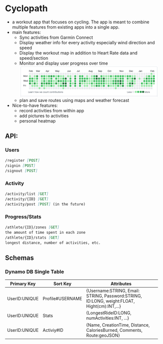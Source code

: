 # Cyclopath

- a workout app that focuses on cycling. The app is meant to combine multiple features from existing
  apps into a single app.
- main features:
    - Sync activities from Garmin Connect
    - Display weather info for every activity especially wind direction and speed
    - Display the workout map in addition to Heart Rate data and speed/section
    - Monitor and display user progress over time
      ![img.png](img.png)
    - plan and save routes using maps and weather forecast
- Nice-to-have features:
    - record activities from within app
    - add pictures to activities
    - personal heatmap

## API:

### Users

```markdown
/register [POST]
/signin [POST]
/signout [POST]
```

### Activity

```md
/activity/list [GET]
/activity/{ID} [GET]
/activity/post [POST] (in the future)
```

### Progress/Stats

```md
/athlete/{ID}/zones [GET]
the amount of time spent in each zone
/athlete/{ID}/stats [GET]
longest distance, number of activities, etc.
```

## Schemas

### Dynamo DB Single Table

| Primary Key   | Sort Key         | Attributes                                                                                  |
|---------------|------------------|---------------------------------------------------------------------------------------------|
| UserID:UNIQUE | Profile#USERNAME | {Username:STRING, Email: STRING, Password:STRING, ID:LONG, weight:FLOAT, Hight(cm):INT,...} |
| UserID:UNIQUE | Stats            | {LongestRideID:LONG, numActivities:INT, ...}                                                |
| UserID:UNIQUE | Activiy#ID       | {Name, CreationTime, Distance, CaloriesBurned, Comments, Route:geoJSON}                     | 

